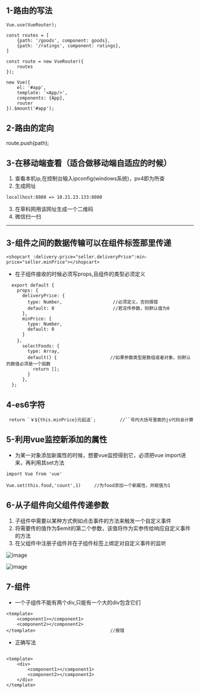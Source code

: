 ## 1-路由的写法
```
Vue.use(VueRouter);

const routes = [
    {path: '/goods', component: goods},
    {path: '/ratings', component: ratings},
]

const route = new VueRouter({
    routes
});

new Vue({
    el: '#app',
    template: '<App/>',
    components: {App},
    router
}).$mount('#app');
```
## 2-路由的定向
route.push(path);

## 3-在移动端查看（适合做移动端自适应的时候）
1. 查看本机ip,在控制台输入ipconfig(windows系统)，pv4即为所查
2. 生成网址
```
locallhost:8080 => 10.21.23.133:8080
```
3. 在草料网用该网址生成一个二维码
4. 微信扫一扫
_____
## 3-组件之间的数据传输可以在组件标签那里传递
```
<shopcart :delivery-price="seller.deliveryPrice":min-price="seller.minPrice"></shopcart>
```
- 在子组件接收的时候必须写props,且组件的类型必须定义
```
  export default {
    props: {
      deliveryPrice: {
        type: Number,                   //必须定义，否则报错
        default: 0                      //若没传参数，则默认值为0
      },
      minPrice: {
        type: Number,
        default: 0
      }
    }，
      selectFoods: {
        type: Array,
        default() {                    //如果参数类型是数组或者对象，则默认的数值必须是一个函数
          return [];
        }
      },
  };
  ```
## 4-es6字符
  ```
   return `￥${this.minPrice}元起送`;         //``号内大括号里面的js代码会计算
  ```
## 5-利用vue监控新添加的属性
  - 为某一对象添加新属性的时候，想要vue监控得到它，必须把vue  import进来，再利用其set方法
  ```
  import Vue from 'vue'
  
  Vue.set(this.food,'count',1)     //为food添加一个新属性，并赋值为1
  ```
## 6-从子组件向父组件传递参数
  1. 子组件中需要以某种方式例如点击事件的方法来触发一个自定义事件
  2. 将需要传的值作为$emit的第二个参数，该值将作为实参传给响应自定义事件的方法
  3. 在父组件中注册子组件并在子组件标签上绑定对自定义事件的监听
  
![image](http://upload-images.jianshu.io/upload_images/1916203-304afe563ba9faad.png?imageMogr2/auto-orient/strip%7CimageView2/2/w/1240)

![image](http://upload-images.jianshu.io/upload_images/1916203-78b8700947f3b97d.png?imageMogr2/auto-orient/strip%7CimageView2/2/w/1240)
## 7-组件
- 一个子组件不能有两个div,只能有一个大的div包含它们
```
<template>
    <component1></component1>
    <component2></component2>
</template>                            //报错
```
- 正确写法
```

<template>
    <div>
        <component1></component1>
        <component2></component2>
    </div>
</template>  
```